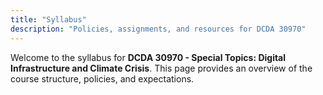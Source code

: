 ```yaml
---
title: "Syllabus"
description: "Policies, assignments, and resources for DCDA 30970"
---
```


Welcome to the syllabus for **DCDA 30970 - Special Topics: Digital Infrastructure and Climate Crisis**. This page provides an overview of the course structure, policies, and expectations.
